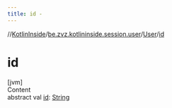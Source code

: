 ```yaml
---
title: id -
---
```

//[KotlinInside](../../index.md)/[be.zvz.kotlininside.session.user](../index.md)/[User](index.md)/[id](id.md)



# id  
[jvm]  
Content  
abstract val [id](id.md): [String](https://kotlinlang.org/api/latest/jvm/stdlib/kotlin/-string/index.html)  



